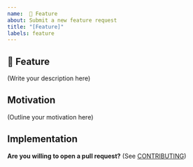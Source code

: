 ```yaml
---
name:  🚀 Feature
about: Submit a new feature request
title: "[Feature]"
labels: feature
---
```


## 🚀 Feature

<!--
    What is the feature you would like to see in the Aleo SDK?
-->

(Write your description here)

## Motivation

<!--
    Why should this feature be implemented in the Aleo SDK?
    How would this feature be used in the Aleo SDK?
    
    Is this feature request related to a problem? If so, please describe.
    Please link to any relevant issues or other PRs!
-->

(Outline your motivation here)

## Implementation

<!--
    What needs to be built for the feature to be supported in the Aleo SDK?
    What components of the Aleo SDK will be affected by this design (if any)?
    How should this feature be implemented?
-->

**Are you willing to open a pull request?** (See [CONTRIBUTING](../../CONTRIBUTING.md))
